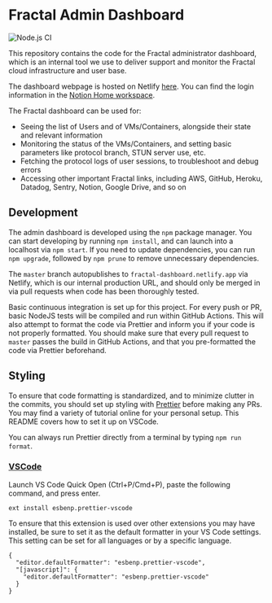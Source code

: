 # Fractal Admin Dashboard

![Node.js CI](https://github.com/fractalcomputers/admin-dashboard/workflows/Node.js%20CI/badge.svg)

This repository contains the code for the Fractal administrator dashboard, which is an internal tool we use to deliver support and monitor the Fractal cloud infrastructure and user base.

The dashboard webpage is hosted on Netlify [here](https://fractal-dashboard.netlify.app/). You can find the login information in the [Notion Home workspace](https://www.notion.so/fractalcomputers/Home-f9ca1ed7adad48798302754c5fb19f8b).

The Fractal dashboard can be used for:

- Seeing the list of Users and of VMs/Containers, alongside their state and relevant information
- Monitoring the status of the VMs/Containers, and setting basic parameters like protocol branch, STUN server use, etc.
- Fetching the protocol logs of user sessions, to troubleshoot and debug errors
- Accessing other important Fractal links, including AWS, GitHub, Heroku, Datadog, Sentry, Notion, Google Drive, and so on

## Development

The admin dashboard is developed using the `npm` package manager. You can start developing by running `npm install`, and can launch into a localhost via `npm start`. If you need to update dependencies, you can run `npm upgrade`, followed by `npm prune` to remove unnecessary dependencies.

The `master` branch autopublishes to `fractal-dashboard.netlify.app` via Netlify, which is our internal production URL, and should only be merged in via pull requests when code has been thoroughly tested.

Basic continuous integration is set up for this project. For every push or PR, basic NodeJS tests will be compiled and run within GitHub Actions. This will also attempt to format the code via Prettier and inform you if your code is not properly formatted. You should make sure that every pull request to `master` passes the build in GitHub Actions, and that you pre-formatted the code via Prettier beforehand. 

## Styling

To ensure that code formatting is standardized, and to minimize clutter in the commits, you should set up styling with [Prettier](https://prettier.io/) before making any PRs. You may find a variety of tutorial online for your personal setup. This README covers how to set it up on VSCode. 

You can always run Prettier directly from a terminal by typing `npm run format`.

### [VSCode](https://marketplace.visualstudio.com/items?itemName=esbenp.prettier-vscode)

Launch VS Code Quick Open (Ctrl+P/Cmd+P), paste the following command, and press enter.

```
ext install esbenp.prettier-vscode
```

To ensure that this extension is used over other extensions you may have installed, be sure to set it as the default formatter in your VS Code settings. This setting can be set for all languages or by a specific language.

```
{
  "editor.defaultFormatter": "esbenp.prettier-vscode",
  "[javascript]": {
    "editor.defaultFormatter": "esbenp.prettier-vscode"
  }
}
```
